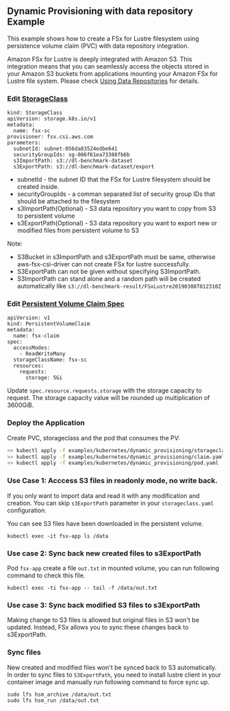 ## Dynamic Provisioning with data repository Example
This example shows how to create a FSx for Lustre filesystem using persistence volume claim (PVC) with data repository integration.

Amazon FSx for Lustre is deeply integrated with Amazon S3. This integration means that you can seamlessly access the objects stored in your Amazon S3 buckets from applications mounting your Amazon FSx for Lustre file system. Please check [Using Data Repositories](https://docs.aws.amazon.com/fsx/latest/LustreGuide/fsx-data-repositories.html) for details.

### Edit [StorageClass](storageclass.yaml)
```
kind: StorageClass
apiVersion: storage.k8s.io/v1
metadata:
  name: fsx-sc
provisioner: fsx.csi.aws.com
parameters:
  subnetId: subnet-056da83524edbe641
  securityGroupIds: sg-086f61ea73388fb6b
  s3ImportPath: s3://dl-benchmark-dataset
  s3ExportPath: s3://dl-benchmark-dataset/export
```
* subnetId - the subnet ID that the FSx for Lustre filesystem should be created inside.
* securityGroupIds - a comman separated list of security group IDs that should be attached to the filesystem
* s3ImportPath(Optional) - S3 data repository you want to copy from S3 to persistent volume
* s3ExportPath(Optional) - S3 data repository you want to export new or modified files from persistent volume to S3

Note:
- S3Bucket in s3ImportPath and s3ExportPath must be same, otherwise aws-fsx-csi-driver can not create FSx for lustre successfully.
- S3ExportPath can not be given without specifying S3ImportPath.
- S3ImportPath can stand alone and a random path will be created automatically like `s3://dl-benchmark-result/FSxLustre20190308T012310Z`

### Edit [Persistent Volume Claim Spec](claim.yaml)
```
apiVersion: v1
kind: PersistentVolumeClaim
metadata:
  name: fsx-claim
spec:
  accessModes:
    - ReadWriteMany
  storageClassName: fsx-sc
  resources:
    requests:
      storage: 5Gi
```
Update `spec.resource.requests.storage` with the storage capacity to request. The storage capacity value will be rounded up multiplication of 3600GiB.

### Deploy the Application
Create PVC, storageclass and the pod that consumes the PV:
```sh
>> kubectl apply -f examples/kubernetes/dynamic_provisioning/storageclass.yaml
>> kubectl apply -f examples/kubernetes/dynamic_provisioning/claim.yaml
>> kubectl apply -f examples/kubernetes/dynamic_provisioning/pod.yaml
```

### Use Case 1: Acccess S3 files in readonly mode, no write back.
If you only want to import data and read it with any modification and creation. You can skip `s3ExportPath` parameter in your `storageclass.yaml` configuration.

You can see S3 files have been downloaded in the persistent volume.

```
kubectl exec -it fsx-app ls /data
```

### Use case 2: Sync back new created files to s3ExportPath

Pod `fsx-app` create a file `out.txt` in mounted volume, you can run following command to check this file.

```
kubectl exec -ti fsx-app -- tail -f /data/out.txt
```

### Use case 3: Sync back modified S3 files to s3ExportPath
Making change to S3 files is allowed but original files in S3 won't be updated. Instead, FSx allows you to sync these changes back to s3ExportPath.

### Sync files
New created and modified files won't be synced back to S3 automatically. In order to sync files to `S3ExportPath`, you need to install lustre client in your container image and manually run following command to force sync up.

```
sudo lfs hsm_archive /data/out.txt
sudo lfs hsm_run /data/out.txt
```
